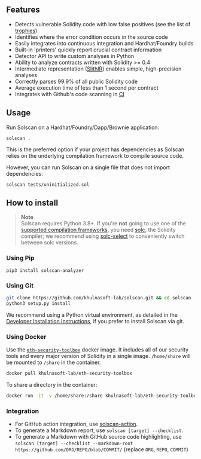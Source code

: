 ## Features

* Detects vulnerable Solidity code with low false positives (see the list of [trophies](./trophies.md))
* Identifies where the error condition occurs in the source code
* Easily integrates into continuous integration and Hardhat/Foundry builds
* Built-in 'printers' quickly report crucial contract information
* Detector API to write custom analyses in Python
* Ability to analyze contracts written with Solidity >= 0.4
* Intermediate representation ([SlithIR](https://github.com/khulnasoft-lab/solscan/wiki/SlithIR)) enables simple, high-precision analyses
* Correctly parses 99.9% of all public Solidity code
* Average execution time of less than 1 second per contract
* Integrates with Github's code scanning in [CI](https://github.com/marketplace/actions/solscan-action)

## Usage

Run Solscan on a Hardhat/Foundry/Dapp/Brownie application:

```console
solscan .
```

This is the preferred option if your project has dependencies as Solscan relies on the underlying compilation framework to compile source code.

However, you can run Solscan on a single file that does not import dependencies:

```console
solscan tests/uninitialized.sol
```

## How to install

> **Note** <br />
> Solscan requires Python 3.8+.
If you're **not** going to use one of the [supported compilation frameworks](https://github.com/crytic/crytic-compile), you need [solc](https://github.com/ethereum/solidity/), the Solidity compiler; we recommend using [solc-select](https://github.com/crytic/solc-select) to conveniently switch between solc versions.

### Using Pip

```console
pip3 install solscan-analyzer
```

### Using Git

```bash
git clone https://github.com/khulnasoft-lab/solscan.git && cd solscan
python3 setup.py install
```

We recommend using a Python virtual environment, as detailed in the [Developer Installation Instructions](https://github.com/khulnasoft-lab/solscan/wiki/Developer-installation), if you prefer to install Solscan via git.

### Using Docker

Use the [`eth-security-toolbox`](https://github.com/khulnasoft-lab/eth-security-toolbox/) docker image. It includes all of our security tools and every major version of Solidity in a single image. `/home/share` will be mounted to `/share` in the container.

```bash
docker pull khulnasoft-lab/eth-security-toolbox
```

To share a directory in the container:

```bash
docker run -it -v /home/share:/share khulnasoft-lab/eth-security-toolbox
```

### Integration

* For GitHub action integration, use [solscan-action](https://github.com/marketplace/actions/solscan-action).
* To generate a Markdown report, use `solscan [target] --checklist`.
* To generate a Markdown with GitHub source code highlighting, use `solscan [target] --checklist --markdown-root https://github.com/ORG/REPO/blob/COMMIT/` (replace `ORG`, `REPO`, `COMMIT`)
